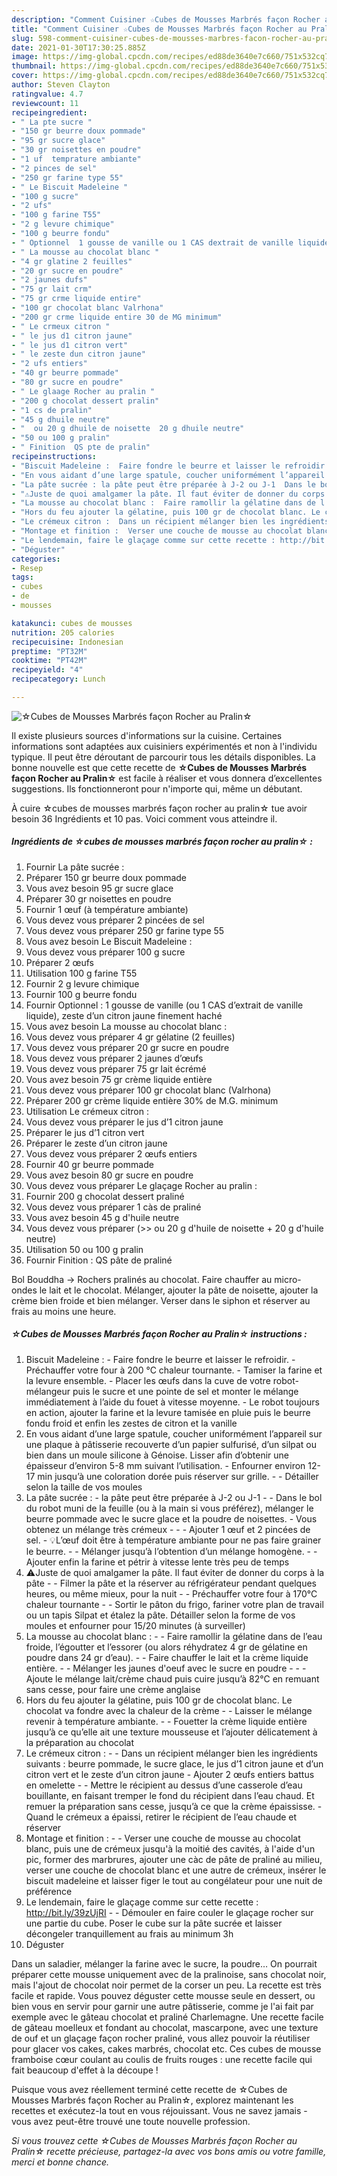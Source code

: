 ```yaml
---
description: "Comment Cuisiner ☆Cubes de Mousses Marbrés façon Rocher au Pralin☆"
title: "Comment Cuisiner ☆Cubes de Mousses Marbrés façon Rocher au Pralin☆"
slug: 598-comment-cuisiner-cubes-de-mousses-marbres-facon-rocher-au-pralin
date: 2021-01-30T17:30:25.885Z
image: https://img-global.cpcdn.com/recipes/ed88de3640e7c660/751x532cq70/☆cubes-de-mousses-marbres-facon-rocher-au-pralin☆-photo-principale-de-la-recette.jpg
thumbnail: https://img-global.cpcdn.com/recipes/ed88de3640e7c660/751x532cq70/☆cubes-de-mousses-marbres-facon-rocher-au-pralin☆-photo-principale-de-la-recette.jpg
cover: https://img-global.cpcdn.com/recipes/ed88de3640e7c660/751x532cq70/☆cubes-de-mousses-marbres-facon-rocher-au-pralin☆-photo-principale-de-la-recette.jpg
author: Steven Clayton
ratingvalue: 4.7
reviewcount: 11
recipeingredient:
- " La pte sucre "
- "150 gr beurre doux pommade"
- "95 gr sucre glace"
- "30 gr noisettes en poudre"
- "1 uf  temprature ambiante"
- "2 pinces de sel"
- "250 gr farine type 55"
- " Le Biscuit Madeleine "
- "100 g sucre"
- "2 ufs"
- "100 g farine T55"
- "2 g levure chimique"
- "100 g beurre fondu"
- " Optionnel  1 gousse de vanille ou 1 CAS dextrait de vanille liquide zeste dun citron jaune finement hach"
- " La mousse au chocolat blanc "
- "4 gr glatine 2 feuilles"
- "20 gr sucre en poudre"
- "2 jaunes dufs"
- "75 gr lait crm"
- "75 gr crme liquide entire"
- "100 gr chocolat blanc Valrhona"
- "200 gr crme liquide entire 30 de MG minimum"
- " Le crmeux citron "
- " le jus d1 citron jaune"
- " le jus d1 citron vert"
- " le zeste dun citron jaune"
- "2 ufs entiers"
- "40 gr beurre pommade"
- "80 gr sucre en poudre"
- " Le glaage Rocher au pralin "
- "200 g chocolat dessert pralin"
- "1 cs de pralin"
- "45 g dhuile neutre"
- "  ou 20 g dhuile de noisette  20 g dhuile neutre"
- "50 ou 100 g pralin"
- " Finition  QS pte de pralin"
recipeinstructions:
- "Biscuit Madeleine :  Faire fondre le beurre et laisser le refroidir. Préchauffer votre four à 200 °C chaleur tournante. Tamiser la farine et la levure ensemble. Placer les œufs dans la cuve de votre robot-mélangeur puis le sucre et une pointe de sel et monter le mélange immédiatement à l’aide du fouet à vitesse moyenne. Le robot toujours en action, ajouter la farine et la levure tamisée en pluie puis le beurre fondu froid et enfin les zestes de citron et la vanille"
- "En vous aidant d’une large spatule, coucher uniformément l’appareil sur une plaque à pâtisserie recouverte d’un papier sulfurisé, d’un silpat ou bien dans un moule silicone à Génoise. Lisser afin d’obtenir une épaisseur d’environ 5-8 mm suivant l’utilisation. Enfourner environ 12-17 min jusqu’à une coloration dorée puis réserver sur grille.  Détailler selon la taille de vos moules"
- "La pâte sucrée : la pâte peut être préparée à J-2 ou J-1  Dans le bol du robot muni de la feuille (ou à la main si vous préférez), mélanger le beurre pommade avec le sucre glace et la poudre de noisettes. Vous obtenez un mélange très crémeux    Ajouter 1 œuf et 2 pincées de sel. 💡L’œuf doit être à température ambiante pour ne pas faire grainer le beurre.  Mélanger jusqu’à l’obtention d’un mélange homogène.  Ajouter enfin la farine et pétrir à vitesse lente très peu de temps"
- "⚠️Juste de quoi amalgamer la pâte. Il faut éviter de donner du corps à la pâte   Filmer la pâte et la réserver au réfrigérateur pendant quelques heures, ou même mieux, pour la nuit  Préchauffer votre four à 170°C chaleur tournante  Sortir le pâton du frigo, fariner votre plan de travail ou un tapis Silpat et étalez la pâte. Détailler selon la forme de vos moules et enfourner pour 15/20 minutes (à surveiller)"
- "La mousse au chocolat blanc :  Faire ramollir la gélatine dans de l’eau froide, l’égoutter et l’essorer (ou alors réhydratez 4 gr de gélatine en poudre dans 24 gr d’eau).  Faire chauffer le lait et la crème liquide entière.  Mélanger les jaunes d&#39;oeuf avec le sucre en poudre    Ajoute le mélange lait/crème chaud puis cuire jusqu’à 82°C en remuant sans cesse, pour faire une crème anglaise"
- "Hors du feu ajouter la gélatine, puis 100 gr de chocolat blanc. Le chocolat va fondre avec la chaleur de la crème  Laisser le mélange revenir à température ambiante.  Fouetter la crème liquide entière jusqu’à ce qu’elle ait une texture mousseuse et l’ajouter délicatement à la préparation au chocolat"
- "Le crémeux citron :  Dans un récipient mélanger bien les ingrédients suivants : beurre pommade, le sucre glace, le jus d’1 citron jaune et d’un citron vert et le zeste d’un citron jaune Ajouter 2 œufs entiers battus en omelette  Mettre le récipient au dessus d’une casserole d’eau bouillante, en faisant tremper le fond du récipient dans l’eau chaud. Et remuer la préparation sans cesse, jusqu’à ce que la crème épaississe. Quand le crémeux a épaissi, retirer le récipient de l’eau chaude et réserver"
- "Montage et finition :  Verser une couche de mousse au chocolat blanc, puis une de crémeux jusqu&#39;à la moitié des cavités, à l&#39;aide d&#39;un pic, former des marbrures, ajouter une càc de pâte de praliné au milieu, verser une couche de chocolat blanc et une autre de crémeux, insérer le biscuit madeleine et laisser figer le tout au congélateur pour une nuit de préférence"
- "Le lendemain, faire le glaçage comme sur cette recette : http://bit.ly/39zUjRI  Démouler en faire couler le glaçage rocher sur une partie du cube. Poser le cube sur la pâte sucrée et laisser décongeler tranquillement au frais au minimum 3h"
- "Déguster"
categories:
- Resep
tags:
- cubes
- de
- mousses

katakunci: cubes de mousses 
nutrition: 205 calories
recipecuisine: Indonesian
preptime: "PT32M"
cooktime: "PT42M"
recipeyield: "4"
recipecategory: Lunch

---
```



![☆Cubes de Mousses Marbrés façon Rocher au Pralin☆](https://img-global.cpcdn.com/recipes/ed88de3640e7c660/751x532cq70/☆cubes-de-mousses-marbres-facon-rocher-au-pralin☆-photo-principale-de-la-recette.jpg)

Il existe plusieurs sources d'informations sur la cuisine. Certaines informations sont adaptées aux cuisiniers expérimentés et non à l'individu typique. Il peut être déroutant de parcourir tous les détails disponibles. La bonne nouvelle est que cette recette de <strong> ☆Cubes de Mousses Marbrés façon Rocher au Pralin☆ </strong> est facile à réaliser et vous donnera d’excellentes suggestions. Ils fonctionneront pour n'importe qui, même un débutant.

<!--inarticleads1-->

À cuire ☆cubes de mousses marbrés façon rocher au pralin☆ tue avoir besoin 36 Ingrédients et 10 pas. Voici comment vous atteindre il.

##### Ingrédients de ☆cubes de mousses marbrés façon rocher au pralin☆ :

1. Fournir  La pâte sucrée :
1. Préparer 150 gr beurre doux pommade
1. Vous avez besoin 95 gr sucre glace
1. Préparer 30 gr noisettes en poudre
1. Fournir 1 œuf (à température ambiante)
1. Vous devez vous préparer 2 pincées de sel
1. Vous devez vous préparer 250 gr farine type 55
1. Vous avez besoin  Le Biscuit Madeleine :
1. Vous devez vous préparer 100 g sucre
1. Préparer 2 œufs
1. Utilisation 100 g farine T55
1. Fournir 2 g levure chimique
1. Fournir 100 g beurre fondu
1. Fournir  Optionnel : 1 gousse de vanille (ou 1 CAS d’extrait de vanille liquide), zeste d’un citron jaune finement haché
1. Vous avez besoin  La mousse au chocolat blanc :
1. Vous devez vous préparer 4 gr gélatine (2 feuilles)
1. Vous devez vous préparer 20 gr sucre en poudre
1. Vous devez vous préparer 2 jaunes d’œufs
1. Vous devez vous préparer 75 gr lait écrémé
1. Vous avez besoin 75 gr crème liquide entière
1. Vous devez vous préparer 100 gr chocolat blanc (Valrhona)
1. Préparer 200 gr crème liquide entière 30% de M.G. minimum
1. Utilisation  Le crémeux citron :
1. Vous devez vous préparer  le jus d’1 citron jaune
1. Préparer  le jus d’1 citron vert
1. Préparer  le zeste d’un citron jaune
1. Vous devez vous préparer 2 œufs entiers
1. Fournir 40 gr beurre pommade
1. Vous avez besoin 80 gr sucre en poudre
1. Vous devez vous préparer  Le glaçage Rocher au pralin :
1. Fournir 200 g chocolat dessert praliné
1. Vous devez vous préparer 1 càs de praliné
1. Vous avez besoin 45 g d&#39;huile neutre
1. Vous devez vous préparer  (&gt;&gt; ou 20 g d&#39;huile de noisette + 20 g d&#39;huile neutre)
1. Utilisation 50 ou 100 g pralin
1. Fournir  Finition : QS pâte de praliné


Bol Bouddha → Rochers pralinés au chocolat. Faire chauffer au micro-ondes le lait et le chocolat. Mélanger, ajouter la pâte de noisette, ajouter la crème bien froide et bien mélanger. Verser dans le siphon et réserver au frais au moins une heure. 

<!--inarticleads2-->

##### ☆Cubes de Mousses Marbrés façon Rocher au Pralin☆ instructions :

1. Biscuit Madeleine :  - Faire fondre le beurre et laisser le refroidir. - Préchauffer votre four à 200 °C chaleur tournante. - Tamiser la farine et la levure ensemble. - Placer les œufs dans la cuve de votre robot-mélangeur puis le sucre et une pointe de sel et monter le mélange immédiatement à l’aide du fouet à vitesse moyenne. - Le robot toujours en action, ajouter la farine et la levure tamisée en pluie puis le beurre fondu froid et enfin les zestes de citron et la vanille
1. En vous aidant d’une large spatule, coucher uniformément l’appareil sur une plaque à pâtisserie recouverte d’un papier sulfurisé, d’un silpat ou bien dans un moule silicone à Génoise. Lisser afin d’obtenir une épaisseur d’environ 5-8 mm suivant l’utilisation. - Enfourner environ 12-17 min jusqu’à une coloration dorée puis réserver sur grille. -  - Détailler selon la taille de vos moules
1. La pâte sucrée : - la pâte peut être préparée à J-2 ou J-1 -  - Dans le bol du robot muni de la feuille (ou à la main si vous préférez), mélanger le beurre pommade avec le sucre glace et la poudre de noisettes. - Vous obtenez un mélange très crémeux -  -   - Ajouter 1 œuf et 2 pincées de sel. - 💡L’œuf doit être à température ambiante pour ne pas faire grainer le beurre. -  - Mélanger jusqu’à l’obtention d’un mélange homogène. -  - Ajouter enfin la farine et pétrir à vitesse lente très peu de temps
1. ⚠️Juste de quoi amalgamer la pâte. Il faut éviter de donner du corps à la pâte -   - Filmer la pâte et la réserver au réfrigérateur pendant quelques heures, ou même mieux, pour la nuit -  - Préchauffer votre four à 170°C chaleur tournante -  - Sortir le pâton du frigo, fariner votre plan de travail ou un tapis Silpat et étalez la pâte. Détailler selon la forme de vos moules et enfourner pour 15/20 minutes (à surveiller)
1. La mousse au chocolat blanc : -  - Faire ramollir la gélatine dans de l’eau froide, l’égoutter et l’essorer (ou alors réhydratez 4 gr de gélatine en poudre dans 24 gr d’eau). -  - Faire chauffer le lait et la crème liquide entière. -  - Mélanger les jaunes d&#39;oeuf avec le sucre en poudre -  -   - Ajoute le mélange lait/crème chaud puis cuire jusqu’à 82°C en remuant sans cesse, pour faire une crème anglaise
1. Hors du feu ajouter la gélatine, puis 100 gr de chocolat blanc. Le chocolat va fondre avec la chaleur de la crème -  - Laisser le mélange revenir à température ambiante. -  - Fouetter la crème liquide entière jusqu’à ce qu’elle ait une texture mousseuse et l’ajouter délicatement à la préparation au chocolat
1. Le crémeux citron : -  - Dans un récipient mélanger bien les ingrédients suivants : beurre pommade, le sucre glace, le jus d’1 citron jaune et d’un citron vert et le zeste d’un citron jaune - Ajouter 2 œufs entiers battus en omelette -  - Mettre le récipient au dessus d’une casserole d’eau bouillante, en faisant tremper le fond du récipient dans l’eau chaud. Et remuer la préparation sans cesse, jusqu’à ce que la crème épaississe. - Quand le crémeux a épaissi, retirer le récipient de l’eau chaude et réserver
1. Montage et finition : -  - Verser une couche de mousse au chocolat blanc, puis une de crémeux jusqu&#39;à la moitié des cavités, à l&#39;aide d&#39;un pic, former des marbrures, ajouter une càc de pâte de praliné au milieu, verser une couche de chocolat blanc et une autre de crémeux, insérer le biscuit madeleine et laisser figer le tout au congélateur pour une nuit de préférence
1. Le lendemain, faire le glaçage comme sur cette recette : http://bit.ly/39zUjRI -  - Démouler en faire couler le glaçage rocher sur une partie du cube. Poser le cube sur la pâte sucrée et laisser décongeler tranquillement au frais au minimum 3h
1. Déguster


Dans un saladier, mélanger la farine avec le sucre, la poudre… On pourrait préparer cette mousse uniquement avec de la pralinoise, sans chocolat noir, mais l&#39;ajout de chocolat noir permet de la corser un peu. La recette est très facile et rapide. Vous pouvez déguster cette mousse seule en dessert, ou bien vous en servir pour garnir une autre pâtisserie, comme je l&#39;ai fait par exemple avec le gâteau chocolat et praliné Charlemagne. Une recette facile de gâteau moelleux et fondant au chocolat, mascarpone, avec une texture de ouf et un glaçage façon rocher praliné, vous allez pouvoir la réutiliser pour glacer vos cakes, cakes marbrés, chocolat etc. Ces cubes de mousse framboise cœur coulant au coulis de fruits rouges : une recette facile qui fait beaucoup d&#39;effet à la découpe ! 

<!--inarticleads1-->

<p>
Puisque vous avez réellement terminé cette recette de ☆Cubes de Mousses Marbrés façon Rocher au Pralin☆, explorez maintenant les recettes et exécutez-la tout en vous réjouissant. Vous ne savez jamais - vous avez peut-être trouvé une toute nouvelle profession.
</p>

<p>
<i>Si vous trouvez cette ☆Cubes de Mousses Marbrés façon Rocher au Pralin☆ recette précieuse, partagez-la avec vos bons amis ou votre famille, merci et bonne chance.</i>
</p>
